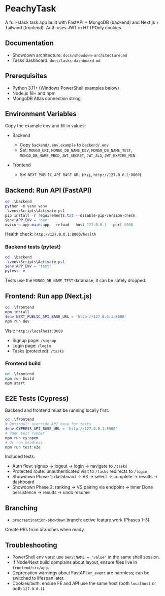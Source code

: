 # PeachyTask

A full-stack task app built with FastAPI + MongoDB (backend) and Next.js + Tailwind (frontend). Auth uses JWT in HTTPOnly cookies.

## Documentation
- Showdown architecture: `docs/showdown-architecture.md`
- Tasks dashboard: `docs/tasks-dashboard.md`

## Prerequisites
- Python 3.11+ (Windows PowerShell examples below)
- Node.js 18+ and npm
- MongoDB Atlas connection string

## Environment Variables
Copy the example env and fill in values:

- Backend
  - Copy `backend/.env.example` to `backend/.env`
  - Set: `MONGO_URI`, `MONGO_DB_NAME_DEV`, `MONGO_DB_NAME_TEST`, `MONGO_DB_NAME_PROD`, `JWT_SECRET`, `JWT_ALG`, `JWT_EXPIRE_MIN`

- Frontend
  - Set `NEXT_PUBLIC_API_BASE_URL` (e.g., `http://127.0.0.1:8000`)

## Backend: Run API (FastAPI)
```powershell
cd .\backend
python -m venv venv
.\venv\Scripts\Activate.ps1
pip install -r requirements.txt --disable-pip-version-check
$env:APP_ENV = 'dev'
uvicorn app.main:app --reload --host 127.0.0.1 --port 8000
```
Health check: `http://127.0.0.1:8000/health`

### Backend tests (pytest)
```powershell
cd .\backend
.\venv\Scripts\Activate.ps1
$env:APP_ENV = 'test'
pytest -v
```
Tests use the `MONGO_DB_NAME_TEST` database; it can be safely dropped.

## Frontend: Run app (Next.js)
```powershell
cd .\frontend
npm install
$env:NEXT_PUBLIC_API_BASE_URL = 'http://127.0.0.1:8000'
npm run dev
```
Visit: `http://localhost:3000`

- Signup page: `/signup`
- Login page: `/login`
- Tasks (protected): `/tasks`

### Frontend build
```powershell
cd .\frontend
npm run build
npm start
```

## E2E Tests (Cypress)
Backend and frontend must be running locally first.

```powershell
cd .\frontend
# Optional: override API base for tests
$env:CYPRESS_API_BASE_URL = 'http://127.0.0.1:8000'
# Open test runner
npm run cy:open
# Or run headless
npm run test:e2e
```
Included tests:
- Auth flow: signup → logout → login → navigate to `/tasks`
- Protected route: unauthenticated visit to `/tasks` redirects to `/login`
- Showdown Phase 1: dashboard → VS → select → complete → results → dashboard
- Showdown Phase 2: ranking → VS pairing via endpoint → timer Done persistence → results → undo resume

## Branching
- `procrastination-showdown` branch: active feature work (Phases 1–3)

Create PRs from branches when ready.

## Troubleshooting
- PowerShell env vars: use `$env:NAME = 'value'` in the same shell session.
- If Node/Next build complains about layout, ensure files live in `frontend/src/app`.
- Deprecation warnings about FastAPI `on_event` are harmless; can be switched to lifespan later.
- Cookies/auth: ensure FE and API use the same host (both `localhost` or both `127.0.0.1`).

